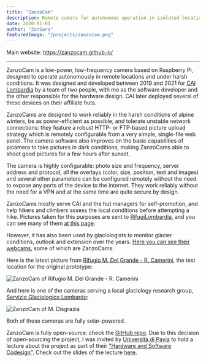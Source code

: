 ```yaml
---
title: "ZanzoCam"
description: Remote camera for autonomous operation in isolated locations, based on Raspberry Pi.
date: 2020-01-01
author: "ZanSara"
featuredImage: "/projects/zanzocam.png"
---
```


Main website: https://zanzocam.github.io/

---

ZanzoCam is a low-power, low-frequency camera based on Raspberry Pi, designed to operate autonomously in remote locations and under harsh conditions. It was designed and developed between 2019 and 2021 for [CAI Lombardia](https://www.cai.it/gruppo_regionale/gr-lombardia/) by a team of two people, with me as the software developer and the other responsible for the hardware design. CAI later deployed several of these devices on their affiliate huts. 

ZanzoCams are designed to work reliably in the harsh conditions of alpine winters, be as power-efficient as possible, and tolerate unstable network connections: they feature a robust HTTP- or FTP-based picture upload strategy which is remotely configurable from a very simple, single-file web panel. The camera software also improves on the basic capabilities of picamera to take pictures in dark conditions, making ZanzoCams able to shoot good pictures for a few hours after sunset. 

The camera is highly configurable: photo size and frequency, server address and protocol, all the overlays (color, size, position, text and images) and several other parameters can be configured remotely without the need to expose any ports of the device to the internet. They work reliably without the need for a VPN and at the same time are quite secure by design.

ZanzoCams mostly serve CAI and the hut managers for self-promotion, and help hikers and climbers assess the local conditions before attempting a hike. Pictures taken for this purposes are sent to [RifugiLombardia](https://www.rifugi.lombardia.it/), and you can see many of them [at this page](https://www.rifugi.lombardia.it/territorio-lombardo/webcam).

However, it has also been used by glaciologists to monitor glacier conditions, outlook and extension over the years. [Here you can see their webcams](https://www.servizioglaciologicolombardo.it/webcam-3), some of which are ZanzoCams.

Here is the latest picture from [Rifugio M. Del Grande - R. Camerini](https://maps.app.goo.gl/PwdVC82VHwdPZJDE6), the test location for the original prototype:

![ZanzoCam of Rifugio M. Del Grande - R. Camerini](https://webcam.rifugi.lombardia.it/rifugio/00003157/pictures/image__0.jpg)

And here is one of the cameras serving a local glaciology research group, [Servizio Glaciologico Lombardo](https://www.servizioglaciologicolombardo.it/):

![ZanzoCam of M. Disgrazia](https://webcam.rifugi.lombardia.it/rifugio/90003157/pictures/image__0.jpg)

Both of these cameras are fully solar-powered.

ZanzoCam is fully open-source: check the [GitHub repo](https://github.com/ZanzoCam?view_as=public). Due to this decision of open-sourcing the project, I was invited by [Università di Pavia](https://portale.unipv.it/it) to hold a lecture about the project as part of their ["Hardware and Software Codesign"](http://hsw2021.gnudd.com/). Check out the slides of the lecture [here](talks/zanzocam-pavia/).